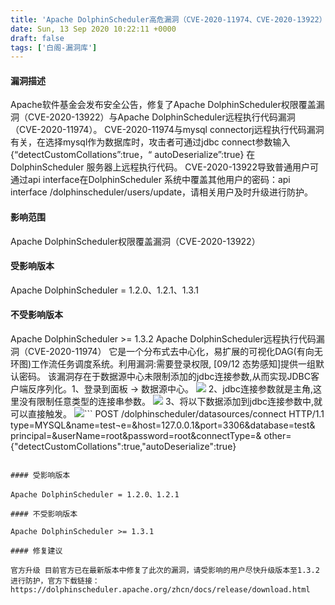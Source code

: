 ```yaml
---
title: 'Apache DolphinScheduler高危漏洞（CVE-2020-11974、CVE-2020-13922）'
date: Sun, 13 Sep 2020 10:22:11 +0000
draft: false
tags: ['白阁-漏洞库']
---
```


#### 漏洞描述

Apache软件基金会发布安全公告，修复了Apache DolphinScheduler权限覆盖漏洞（CVE-2020-13922）与Apache DolphinScheduler远程执行代码漏洞（CVE-2020-11974）。 CVE-2020-11974与mysql connectorj远程执行代码漏洞有关，在选择mysql作为数据库时，攻击者可通过jdbc connect参数输入{“detectCustomCollations”:true，“ autoDeserialize”:true} 在DolphinScheduler 服务器上远程执行代码。 CVE-2020-13922导致普通用户可通过api interface在DolphinScheduler 系统中覆盖其他用户的密码：api interface /dolphinscheduler/users/update，请相关用户及时升级进行防护。

#### 影响范围

Apache DolphinScheduler权限覆盖漏洞（CVE-2020-13922）

#### 受影响版本

Apache DolphinScheduler = 1.2.0、1.2.1、1.3.1

#### 不受影响版本

Apache DolphinScheduler >= 1.3.2 Apache DolphinScheduler远程执行代码漏洞（CVE-2020-11974） 它是⼀个分布式去中⼼化，易扩展的可视化DAG(有向⽆环图)⼯作流任务调度系统。利⽤漏洞:需要登录权限, \[09/12 态势感知\]提供⼀组默认密码。 该漏洞存在于数据源中⼼未限制添加的jdbc连接参数,从⽽实现JDBC客户端反序列化。1、登录到⾯板 -> 数据源中⼼。 [![](https://www.bylibrary.cn/wp-content/uploads/2020/09/wp_editor_md_82bb068553ed084522f99c82bb20138f.jpg)](https://www.bylibrary.cn/wp-content/uploads/2020/09/wp_editor_md_82bb068553ed084522f99c82bb20138f.jpg) 2、jdbc连接参数就是主⻆,这⾥没有限制任意类型的连接串参数。 [![](https://www.bylibrary.cn/wp-content/uploads/2020/09/wp_editor_md_3554066562de399e0d191c5ce7d803ab.jpg)](https://www.bylibrary.cn/wp-content/uploads/2020/09/wp_editor_md_3554066562de399e0d191c5ce7d803ab.jpg) 3、将以下数据添加到jdbc连接参数中,就可以直接触发。 [![](https://www.bylibrary.cn/wp-content/uploads/2020/09/wp_editor_md_15a00215f3b910880ff67daed2b15f71.jpg)](https://www.bylibrary.cn/wp-content/uploads/2020/09/wp_editor_md_15a00215f3b910880ff67daed2b15f71.jpg)```
POST /dolphinscheduler/datasources/connect HTTP/1.1
type=MYSQL&name=test¬e=&host=127.0.0.1&port=3306&database=test&
principal=&userName=root&password=root&connectType=&
other={"detectCustomCollations":true,"autoDeserialize":true} 
```

#### 受影响版本

Apache DolphinScheduler = 1.2.0、1.2.1

#### 不受影响版本

Apache DolphinScheduler >= 1.3.1

#### 修复建议

官方升级 目前官方已在最新版本中修复了此次的漏洞，请受影响的用户尽快升级版本至1.3.2进行防护，官方下载链接： https://dolphinscheduler.apache.org/zhcn/docs/release/download.html